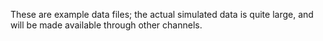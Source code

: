 These are example data files; the actual simulated data is quite large, and will be made available through other channels.

